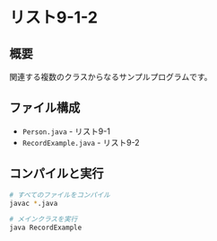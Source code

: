 # リスト9-1-2

## 概要
関連する複数のクラスからなるサンプルプログラムです。

## ファイル構成
- `Person.java` - リスト9-1
- `RecordExample.java` - リスト9-2

## コンパイルと実行
```bash
# すべてのファイルをコンパイル
javac *.java

# メインクラスを実行
java RecordExample
```
